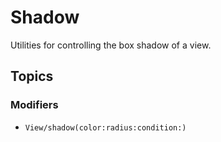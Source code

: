 # Shadow

Utilities for controlling the box shadow of a view.

## Topics

### Modifiers

- ``View/shadow(color:radius:condition:)``
